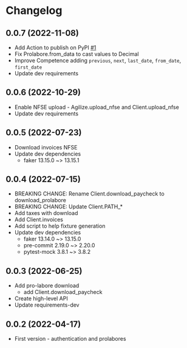 # Changelog


## 0.0.7 (2022-11-08)
- Add Action to publish on PyPI [#1](https://github.com/lucasrcezimbra/agilize/issues/1)
- Fix Prolabore.from_data to cast values to Decimal
- Improve Competence adding `previous`, `next`, `last_date`, `from_date`, `first_date`
- Update dev requirements


## 0.0.6 (2022-10-29)
- Enable NFSE upload - Agilize.upload_nfse and Client.upload_nfse
- Update dev requirements


## 0.0.5 (2022-07-23)
- Download invoices NFSE
- Update dev dependencies
  * faker 13.15.0 ~> 13.15.1


## 0.0.4 (2022-07-15)
- BREAKING CHANGE: Rename Client.download_paycheck to download_prolabore
- BREAKING CHANGE: Update Client.PATH_*
- Add taxes with download
- Add Client.invoices
- Add script to help fixture generation
- Update dev dependencies
  * faker 13.14.0 ~> 13.15.0
  * pre-commit 2.19.0 ~> 2.20.0
  * pytest-mock 3.8.1 ~> 3.8.2


## 0.0.3 (2022-06-25)
- Add pro-labore download
  * add Client.download_paycheck
- Create high-level API
- Update requirements-dev


## 0.0.2 (2022-04-17)
- First version - authentication and prolabores
